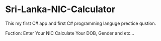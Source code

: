 # Sri-Lanka-NIC-Calculator

This my first C# app and first C# programming languge prectice qustion.

Fuction: Enter Your NIC 
              Calculate Your DOB, Gender and etc...
